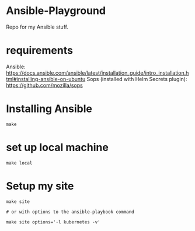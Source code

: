 # Ansible-Playground
Repo for my Ansible stuff.

# requirements
Ansible: https://docs.ansible.com/ansible/latest/installation_guide/intro_installation.html#installing-ansible-on-ubuntu
Sops (installed with Helm Secrets plugin): https://github.com/mozilla/sops

# Installing Ansible
```
make
```

# set up local machine
```
make local
```

# Setup my site
```
make site

# or with options to the ansible-playbook command

make site options='-l kubernetes -v'
```

